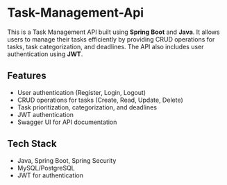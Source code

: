 # Task-Management-Api
This is a Task Management API built using **Spring Boot** and **Java**. It allows users to manage their tasks efficiently by providing CRUD operations for tasks, task categorization, and deadlines. The API also includes user authentication using **JWT**.

## Features

- User authentication (Register, Login, Logout)
- CRUD operations for tasks (Create, Read, Update, Delete)
- Task prioritization, categorization, and deadlines
- JWT authentication
- Swagger UI for API documentation

## Tech Stack

- Java, Spring Boot, Spring Security
- MySQL/PostgreSQL
- JWT for authentication
